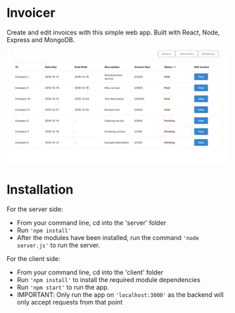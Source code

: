 # Invoicer

Create and edit invoices with this simple web app. Built with React, Node, Express and MongoDB.


![](demo.gif)

# Installation 

For the server side:
- From your command line, cd into the 'server' folder
- Run ```'npm install'```
- After the modules have been installed, run the command ```'node server.js'``` to run the server.


For the client side:
- From your command line, cd into the 'client' folder
- Run ```'npm install'``` to install the required module dependencies
- Run ```'npm start'``` to run the app.
- IMPORTANT: Only run the app on ```'localhost:3000'``` as the backend will only accept requests from that point


